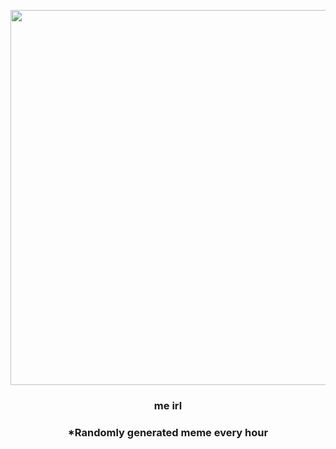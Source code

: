 <p align="center">
        <img src="https://i.redd.it/ymarw5aunvy91.jpg" width="600" height="600">
        </p>
        <h3 align="center">me irl</h3>
        <h3 align="center">*Randomly generated meme every hour</h3>
    
